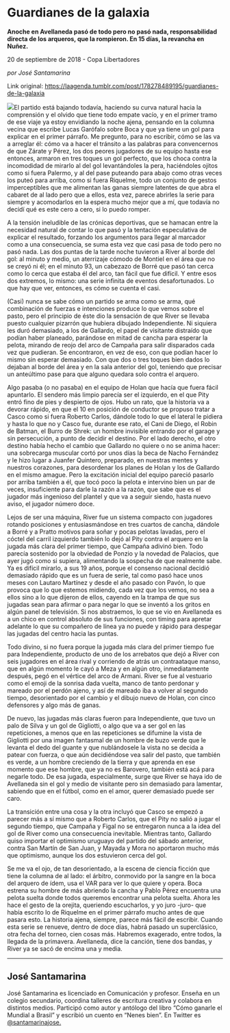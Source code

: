 # Guardianes de la galaxia

**Anoche en Avellaneda pasó de todo pero no pasó nada, responsabilidad directa de los arqueros, que la rompieron. En 15 días, la revancha en Nuñez.**

20 de septiembre de 2018 - Copa Libertadores

_por José Santamarina_

Link original: https://laagenda.tumblr.com/post/178278489195/guardianes-de-la-galaxia

![](https://64.media.tumblr.com/05fd907271049cda27dcd5d2fb65c8ee/tumblr_inline_pfd2h2hWSg1t6q87u_500.jpg)El partido está bajando todavía, haciendo su curva natural hacia la comprensión y el olvido que tiene todo empate vacío, y en el primer tramo de ese viaje ya estoy envidiando la noche ajena, pensando en la columna vecina que escribe Lucas Garófalo sobre Boca y que ya tiene un gol para explicar en el primer párrafo. Me pregunto, para no escribir, cómo se las va a arreglar él: cómo va a hacer el tránsito a las palabras para convencernos de que Zárate y Pérez, los dos peores jugadores de su equipo hasta ese entonces, armaron en tres toques un gol perfecto, que los choca contra la incomodidad de mirarlo al del gol levantándoles la pera, haciéndoles ojitos como si fuera Palermo, y al del pase puteando para abajo como otras veces los puteó para arriba, como si fuera Riquelme, todo un conjunto de gestos imperceptibles que me alimentan las ganas siempre latentes de que abra el cabaret de al lado pero que a ellos, esta vez, parece abrirles la serie para siempre y acomodarlos en la espera mucho mejor que a mí, que todavía no decidí qué es este cero a cero, si lo puedo romper.

A la tensión ineludible de las crónicas deportivas, que se hamacan entre la necesidad natural de contar lo que pasó y la tentación especulativa de explicar el resultado, forzando los argumentos para llegar al marcador como a una consecuencia, se suma esta vez que casi pasa de todo pero no pasó nada. Las dos puntas de la tarde noche tuvieron a River al borde del gol: al minuto y medio, un aterrizaje cómodo de Montiel en el área que no se creyó ni él; en el minuto 93, un cabezazo de Borré que pasó tan cerca como lo cerca que estaba él del arco, tan fácil que fue difícil. Y entre esos dos extremos, lo mismo: una serie infinita de eventos desafortunados. Lo que hay que ver, entonces, es cómo se cuenta el casi.

(Casi) nunca se sabe cómo un partido se arma como se arma, qué combinación de fuerzas e intenciones produce lo que vemos sobre el pasto, pero el principio de éste dio la sensación de que River se llevaba puesto cualquier pizarrón que hubiera dibujado Independiente. Ni siquiera les duró demasiado, a los de Gallardo, el papel de visitante distraído que podían haber planeado, parándose en mitad de cancha para esperar la pelota, mirando de reojo del arco de Campaña para salir disparados cada vez que pudieran. Se encontraron, en vez de eso, con que podían hacer lo mismo sin esperar demasiado. Con que dos o tres toques bien dados lo dejaban al borde del área y en la sala anterior del gol, teniendo que precisar un anteúltimo pase para que alguno quedara solo contra el arquero.



Algo pasaba (o no pasaba) en el equipo de Holan que hacía que fuera fácil apuntarlo. El sendero más limpio parecía ser el izquierdo, en el que Pity entró fino de pies y despierto de ojos. Hubo un rato, que la historia va a devorar rápido, en que el 10 en posición de conductor se propuso tratar a Casco como si fuera Roberto Carlos, dándole todo lo que el lateral le pidiera y hasta lo que no y Casco fue, durante ese rato, el Cani de Diego, el Robin de Batman, el Burro de Shrek: un hombre invisible entrando por el garage y sin persecución, a punto de decidir el destino. Por el lado derecho, el otro destino había hecho el cambio que Gallardo no quiere o no se anima hacer: una sobrecarga muscular cortó por unos días la beca de Nacho Fernández y le hizo lugar a Juanfer Quintero, preparado, en nuestras mentes y nuestros corazones, para desordenar los planes de Holan y los de Gallardo en el mismo amague. Pero la excitación inicial del equipo pareció pasarlo por arriba también a él, que tocó poco la pelota e intervino bien un par de veces, insuficiente para darle la razón a la razón, que sabe que es el jugador más ingenioso del plantel y que va a seguir siendo, hasta nuevo aviso, el jugador número doce. 

Lejos de ser una máquina, River fue un sistema compacto con jugadores rotando posiciones y entusiasmándose en tres cuartos de cancha, dándole a Borré y a Pratto motivos para soñar y pocas pelotas lavadas, pero el cóctel del carril izquierdo también lo dejó al Pity contra el arquero en la jugada más clara del primer tiempo, que Campaña adivinó bien. Todo parecía sostenido por la obviedad de Ponzio y la novedad de Palacios, que ayer jugó como si supiera, alimentando la sospecha de que realmente sabe. Ya es difícil mirarlo, a sus 19 años, porque el consenso nacional decidió demasiado rápido que es un fuera de serie, tal como pasó hace unos meses con Lautaro Martínez y desde el año pasado con Pavón, lo que provoca que lo que estemos midiendo, cada vez que los vemos, no sea a ellos sino a lo que dijeron de ellos, cayendo en la trampa de que sus jugadas sean para afirmar o para negar lo que se inventó a los gritos en algún panel de televisión. Si nos abstraemos, lo que se vio en Avellaneda es a un chico en control absoluto de sus funciones, con timing para apretar adelante lo que su compañero de línea ya no puede y rápido para despegar las jugadas del centro hacia las puntas. 

Todo divino, si no fuera porque la jugada más clara del primer tiempo fue para Independiente, producto de uno de los arrebatos que dejó a River con seis jugadores en el área rival y corriendo de atrás un contraataque manso, que en algún momento le cayó a Meza y en algún otro, inmediatamente después, pegó en el vértice del arco de Armani. River se fue al vestuario como el emoji de la sonrisa dada vuelta, manco de tanto perdonar y mareado por el perdón ajeno, y así de mareado iba a volver al segundo tiempo, desorientado por el cambio y el dibujo nuevo de Holan, con cinco defensores y algo más de ganas. 

De nuevo, las jugadas más claras fueron para Independiente, que tuvo un palo de Silva y un gol de Gigliotti, o algo que va a ser gol en las repeticiones, a menos que en las repeticiones se difumine la vista de Gigliotti por una imagen fantasmal de un hombre de buzo verde que le levanta el dedo del guante y que nublándosele la vista no se decida a patear con fuerza, o que aún decidiéndose vea salir del pasto, que también es verde, a un hombre creciendo de la tierra y que aprenda en ese momento que ese hombre, que ya no es Barovero, también está acá para negarle todo. De esa jugada, especialmente, surge que River se haya ido de Avellaneda sin el gol y medio de visitante pero sin demasiado para lamentar, sabiendo que en el fútbol, como en el amor, querer demasiado puede ser caro.

La transición entre una cosa y la otra incluyó que Casco se empezó a parecer más a sí mismo que a Roberto Carlos, que el Pity no salió a jugar el segundo tiempo, que Campaña y Figal no se entregaron nunca a la idea del gol de River como una consecuencia inevitable. Mientras tanto, Gallardo quiso importar el optimismo uruguayo del partido del sábado anterior, contra San Martín de San Juan, y Mayada y Mora no aportaron mucho más que optimismo, aunque los dos estuvieron cerca del gol.

Se me va el ojo, de tan desorientado, a la escena de ciencia ficción que tiene la columna de al lado: el árbitro, conmovido por la sangre en la boca del arquero de ídem, usa el VAR para ver lo que quiere y opera. Boca estrena su hombre de más abriendo la cancha y Pablo Pérez encuentra una pelota suelta donde todos queremos encontrar una pelota suelta. Ahora les hace el gesto de la orejita, queriendo escucharlos, y yo juro -juro- que había escrito lo de Riquelme en el primer párrafo mucho antes de que pasara esto. La historia ajena, siempre, parece más fácil de escribir. Cuando esta serie se renueve, dentro de doce días, habrá pasado un superclásico, otra fecha del torneo, cien cosas más. Habremos exagerado, entre todos, la llegada de la primavera. Avellaneda, dice la canción, tiene dos bandas, y River ya se sacó de encima una y media.



---

 José Santamarina
-----------------

 José Santamarina es licenciado en Comunicación y profesor. Enseña en un colegio secundario, coordina talleres de escritura creativa y colabora en distintos medios. Participó como autor y antólogo del libro “Cómo ganarle el Mundial a Brasil” y escribió un cuento en “Nenes bien”. En Twitter es [@santamarinajose.](https://twitter.com/santamarinajose)

